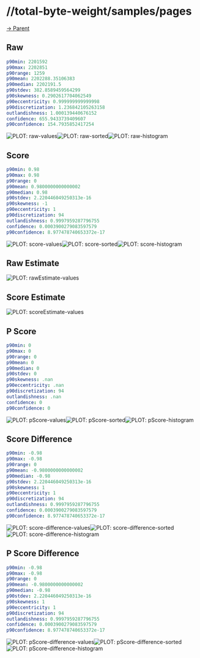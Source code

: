 
# //total-byte-weight/samples/pages

[→ Parent](../..)


## Raw


```yaml
p90min: 2201592
p90max: 2202851
p90range: 1259
p90mean: 2202288.35106383
p90median: 2202191.5
p90stdev: 382.8589459564299
p90skewness: 0.2902617704062549
p90eccentricity: 0.999999999999998
p90discretization: 1.236842105263158
outlandishness: 1.000139440676152
confidence: 655.9433739409607
p90confidence: 154.7935852417254

```

![PLOT: raw-values](./raw/values.svg)![PLOT: raw-sorted](./raw/sorted.svg)![PLOT: raw-histogram](./raw/histogram.svg)
## Score


```yaml
p90min: 0.98
p90max: 0.98
p90range: 0
p90mean: 0.9800000000000002
p90median: 0.98
p90stdev: 2.220446049250313e-16
p90skewness: -1
p90eccentricity: 1
p90discretization: 94
outlandishness: 0.9997959287796755
confidence: 0.0003900279083597579
p90confidence: 8.977478740653372e-17

```

![PLOT: score-values](./score/values.svg)![PLOT: score-sorted](./score/sorted.svg)![PLOT: score-histogram](./score/histogram.svg)
## Raw Estimate

![PLOT: rawEstimate-values](./rawEstimate/values.svg)
## Score Estimate

![PLOT: scoreEstimate-values](./scoreEstimate/values.svg)
## P Score


```yaml
p90min: 0
p90max: 0
p90range: 0
p90mean: 0
p90median: 0
p90stdev: 0
p90skewness: .nan
p90eccentricity: .nan
p90discretization: 94
outlandishness: .nan
confidence: 0
p90confidence: 0

```

![PLOT: pScore-values](./pScore/values.svg)![PLOT: pScore-sorted](./pScore/sorted.svg)![PLOT: pScore-histogram](./pScore/histogram.svg)
## Score Difference


```yaml
p90min: -0.98
p90max: -0.98
p90range: 0
p90mean: -0.9800000000000002
p90median: -0.98
p90stdev: 2.220446049250313e-16
p90skewness: 1
p90eccentricity: 1
p90discretization: 94
outlandishness: 0.9997959287796755
confidence: 0.0003900279083597579
p90confidence: 8.977478740653372e-17

```

![PLOT: score-difference-values](./score-difference/values.svg)![PLOT: score-difference-sorted](./score-difference/sorted.svg)![PLOT: score-difference-histogram](./score-difference/histogram.svg)
## P Score Difference


```yaml
p90min: -0.98
p90max: -0.98
p90range: 0
p90mean: -0.9800000000000002
p90median: -0.98
p90stdev: 2.220446049250313e-16
p90skewness: 1
p90eccentricity: 1
p90discretization: 94
outlandishness: 0.9997959287796755
confidence: 0.0003900279083597579
p90confidence: 8.977478740653372e-17

```

![PLOT: pScore-difference-values](./pScore-difference/values.svg)![PLOT: pScore-difference-sorted](./pScore-difference/sorted.svg)![PLOT: pScore-difference-histogram](./pScore-difference/histogram.svg)